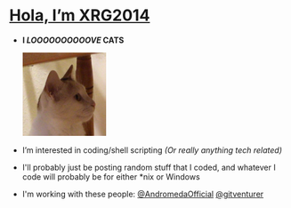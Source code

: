 **<a href="https://github.com/xrg2014"><h1>Hola, I’m XRG2014</h1></a>**
- **I _LOOOOOOOOOOVE_ CATS**
  
  <a href="assets/images/Favicon%203.png"><img src="/assets/images/Favicon 3.png" width="150px" height="150px"/></a>
- I’m interested in coding/shell scripting _(Or really anything tech related)_
- I'll probably just be posting random stuff that I coded, and whatever I code will probably be for either *nix or Windows
- I'm working with these people:
[@AndromedaOfficial](https://github.com/AndromedaOfficial)
[@gitventurer](https://github.com/gitventurer)
<!---
XRG2014/XRG2014 is a ✨ special ✨ repository because its `README.md` (this file) appears on your GitHub profile.
You can click the Preview link to take a look at your changes.
--->
